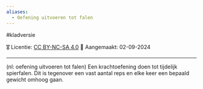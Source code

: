 ```yaml
---
aliases:
  - Oefening uitvoeren tot falen
---
```

#kladversie

🎖️ Licentie: [CC BY-NC-SA 4.0](https://creativecommons.org/licenses/by-nc-sa/4.0/)
📅 Aangemaakt: 02-09-2024

---
(nl: oefening uitvoeren tot falen) Een krachtoefening doen tot tijdelijk spierfalen. Dit is tegenover een vast aantal reps en elke keer een bepaald gewicht omhoog gaan.



